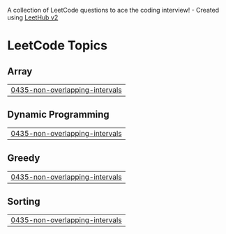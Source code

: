 A collection of LeetCode questions to ace the coding interview! - Created using [LeetHub v2](https://github.com/arunbhardwaj/LeetHub-2.0)
<!---LeetCode Topics Start-->
# LeetCode Topics
## Array
|  |
| ------- |
| [0435-non-overlapping-intervals](https://github.com/ManoMJ/leetcode/tree/master/0435-non-overlapping-intervals) |
## Dynamic Programming
|  |
| ------- |
| [0435-non-overlapping-intervals](https://github.com/ManoMJ/leetcode/tree/master/0435-non-overlapping-intervals) |
## Greedy
|  |
| ------- |
| [0435-non-overlapping-intervals](https://github.com/ManoMJ/leetcode/tree/master/0435-non-overlapping-intervals) |
## Sorting
|  |
| ------- |
| [0435-non-overlapping-intervals](https://github.com/ManoMJ/leetcode/tree/master/0435-non-overlapping-intervals) |
<!---LeetCode Topics End-->